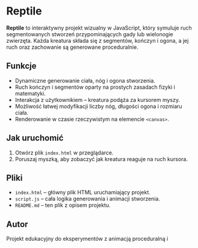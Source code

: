 # Reptile

**Reptile** to interaktywny projekt wizualny w JavaScript, który symuluje ruch segmentowanych stworzeń przypominających gady lub wielonogie zwierzęta. Każda kreatura składa się z segmentów, kończyn i ogona, a jej ruch oraz zachowanie są generowane proceduralnie.

## Funkcje

- Dynamiczne generowanie ciała, nóg i ogona stworzenia.
- Ruch kończyn i segmentów oparty na prostych zasadach fizyki i matematyki.
- Interakcja z użytkownikiem – kreatura podąża za kursorem myszy.
- Możliwość łatwej modyfikacji liczby nóg, długości ogona i rozmiaru ciała.
- Renderowanie w czasie rzeczywistym na elemencie `<canvas>`.

## Jak uruchomić

1. Otwórz plik `index.html` w przeglądarce.
2. Poruszaj myszką, aby zobaczyć jak kreatura reaguje na ruch kursora.

## Pliki

- `index.html` – główny plik HTML uruchamiający projekt.
- `script.js` – cała logika generowania i animacji stworzenia.
- `README.md` – ten plik z opisem projektu.

## Autor

Projekt edukacyjny do eksperymentów z animacją proceduralną i